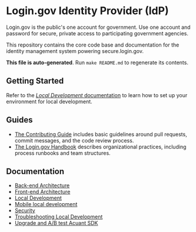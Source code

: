 # Login.gov Identity Provider (IdP)


Login.gov is the public's one account for government. Use one account and password for secure, private access to participating government agencies.

This repository contains the core code base and documentation for the identity management system powering secure.login.gov.

**This file is auto-generated**. Run `make README.md` to regenerate its contents.

## Getting Started

Refer to the [_Local Development_ documentation](./docs/local-development.md) to learn how to set up your environment for local development.

## Guides

- [The Contributing Guide](CONTRIBUTING.md) includes basic guidelines around pull requests, commit messages, and the code review process.
- [The Login.gov Handbook](https://handbook.login.gov/) describes organizational practices, including process runbooks and team structures.

## Documentation

- [Back-end Architecture](docs/backend.md)
- [Front-end Architecture](docs/frontend.md)
- [Local Development](docs/local-development.md)
- [Mobile local development](docs/mobile.md)
- [Security](docs/SECURITY.md)
- [Troubleshooting Local Development](docs/troubleshooting.md)
- [Upgrade and A/B test Acuant SDK](docs/sdk-upgrade.md)
